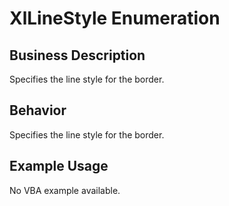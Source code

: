 # XlLineStyle Enumeration

## Business Description
Specifies the line style for the border.

## Behavior
Specifies the line style for the border.

## Example Usage
No VBA example available.